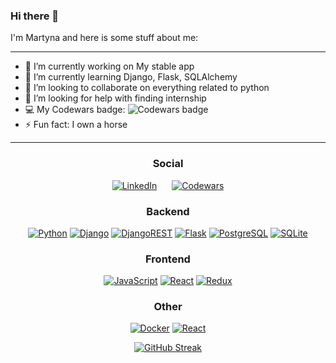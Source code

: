 ### Hi there 👋

I'm Martyna and here is some stuff about me:



<!--
**Renderfairy/Renderfairy** is a ✨ _special_ ✨ repository because its `README.md` (this file) appears on your GitHub profile.

Here are some ideas to get you started:
-->
---

- 🔭 I’m currently working on My stable app
- 🌱 I’m currently learning Django, Flask, SQLAlchemy
- 👯 I’m looking to collaborate on everything related to python
- 🤔 I’m looking for help with finding internship
- 💻 My Codewars badge: <img src="https://www.codewars.com/users/Renderfairy/badges/micro" alt="Codewars badge">
- ⚡ Fun fact: I own a horse

---

<h3 align="center">Social</h3>
    <p align="center">
        <a href="https://www.linkedin.com/in/martyna-witkowska-3b101684/" style="padding: 10px"><img src="https://img.shields.io/badge/-0077B5?logo=linkedin&logoColor=white" alt="LinkedIn"></a>
        <a href="https://www.codewars.com/users/Renderfairy" style="padding: 10px"><img src="https://img.shields.io/badge/-B1361E?logo=Codewars&logoColor=whitee" alt="Codewars"></a>
    </p>

<h3 align="center">Backend</h3>
    <p align="center">
        <a href="https://www.python.org"><img src="https://img.shields.io/badge/--3776AB?logo=python&logoColor=FFF" alt="Python"></a>
        <a href="https://www.djangoproject.com/"><img src="https://img.shields.io/badge/--092E20?logo=django&logoColor=FFF" alt="Django"></a>
        <a href="https://www.django-rest-framework.org/" ><img src="https://img.shields.io/badge/-REST-092E20?logo=django&logoColor=FFF" alt="DjangoREST"></a>
        <a href="https://flask.palletsprojects.com/en/2.2.x/"><img src="https://img.shields.io/badge/-000000?logo=flask&logoColor=FFF" alt="Flask"></a>
        <a href="https://www.postgresql.org/"><img src="https://img.shields.io/badge/-4169E1?logo=postgresql&logoColor=FFF" alt="PostgreSQL"></a>
        <a href="https://www.sqlite.org/index.html" ><img src="https://img.shields.io/badge/-003B57?logo=sqlite&logoColor=FFF" alt="SQLite"></a>
    </p>
<h3 align="center">Frontend</h3>
    <p align="center">
        <a href="https://www.javascript.com/"><img src="https://img.shields.io/badge/--F7DF1E?logo=javascript&logoColor=000" alt="JavaScript"></a>
        <a href="https://reactjs.org/"><img src="https://img.shields.io/badge/-61DAFB?logo=react&logoColor=000" alt="React"></a>
        <a href="https://redux.js.org/"><img src="https://img.shields.io/badge/-764ABC?logo=redux&logoColor=white" alt="Redux"></a>
    </p>

<h3 align="center">Other</h3>
    <p align="center">
        <a href="https://www.docker.com/"><img src="https://img.shields.io/badge/--2496ED?logo=docker&logoColor=FFF" alt="Docker"></a>
        <a href="https://git-scm.com/"><img src="https://img.shields.io/badge/-F05032?logo=git&logoColor=FFF" alt="React"></a>
    </p>
<p align="center">
    <a href="https://git.io/streak-stats"><img src="https://github-readme-streak-stats.herokuapp.com?user=martynawitkowska&theme=tokyonight" alt="GitHub Streak"></a>
</p>
